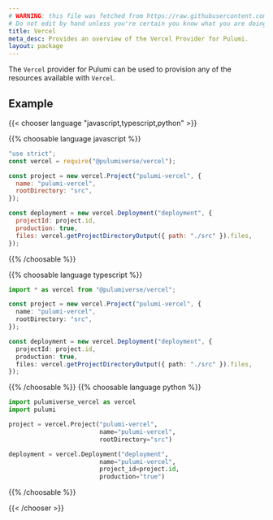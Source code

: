 ```yaml
---
# WARNING: this file was fetched from https://raw.githubusercontent.com/pulumiverse/pulumi-vercel/v1.15.0/docs/_index.md
# Do not edit by hand unless you're certain you know what you are doing!
title: Vercel
meta_desc: Provides an overview of the Vercel Provider for Pulumi.
layout: package
---
```


The `Vercel` provider for Pulumi can be used to provision any of the resources available with `Vercel`.

## Example

{{< chooser language "javascript,typescript,python" >}}

{{% choosable language javascript %}}

```javascript
"use strict";
const vercel = require("@pulumiverse/vercel");

const project = new vercel.Project("pulumi-vercel", {
  name: "pulumi-vercel",
  rootDirectory: "src",
});

const deployment = new vercel.Deployment("deployment", {
  projectId: project.id,
  production: true,
  files: vercel.getProjectDirectoryOutput({ path: "./src" }).files,
});
```

{{% /choosable %}}

{{% choosable language typescript %}}

```typescript
import * as vercel from "@pulumiverse/vercel";

const project = new vercel.Project("pulumi-vercel", {
  name: "pulumi-vercel",
  rootDirectory: "src",
});

const deployment = new vercel.Deployment("deployment", {
  projectId: project.id,
  production: true,
  files: vercel.getProjectDirectoryOutput({ path: "./src" }).files,
});
```

{{% /choosable %}}
{{% choosable language python %}}

```python
import pulumiverse_vercel as vercel
import pulumi

project = vercel.Project("pulumi-vercel",
                         name="pulumi-vercel",
                         rootDirectory="src")

deployment = vercel.Deployment("deployment",
                         name="pulumi-vercel",
                         project_id=project.id,
                         production="true")
```

{{% /choosable %}}

{{< /chooser >}}
